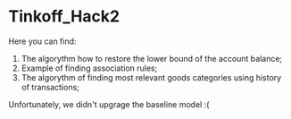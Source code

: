 # Tinkoff_Hack2

Here you can find:

1. The algorythm how to restore the lower bound of the account balance;
2. Example of finding association rules;
3. The algorythm of finding most relevant goods categories using history of transactions;

Unfortunately, we didn't upgrage the baseline model :(
